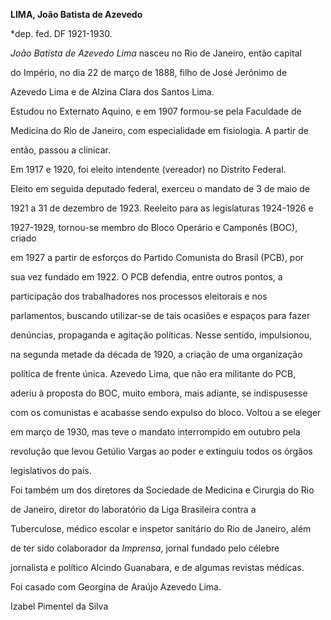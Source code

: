 **LIMA, João Batista de Azevedo**



\*dep. fed. DF 1921-1930.



*João Batista de Azevedo Lima* nasceu no Rio de Janeiro, então capital

do Império, no dia 22 de março de 1888, filho de José Jerônimo de

Azevedo Lima e de Alzina Clara dos Santos Lima.



Estudou no Externato Aquino, e em 1907 formou-se pela Faculdade de

Medicina do Rio de Janeiro, com especialidade em fisiologia. A partir de

então, passou a clinicar.



Em 1917 e 1920, foi eleito intendente (vereador) no Distrito Federal.

Eleito em seguida deputado federal, exerceu o mandato de 3 de maio de

1921 a 31 de dezembro de 1923. Reeleito para as legislaturas 1924-1926 e

1927-1929, tornou-se membro do Bloco Operário e Camponês (BOC), criado

em 1927 a partir de esforços do Partido Comunista do Brasil (PCB), por

sua vez fundado em 1922. O PCB defendia, entre outros pontos, a

participação dos trabalhadores nos processos eleitorais e nos

parlamentos, buscando utilizar-se de tais ocasiões e espaços para fazer

denúncias, propaganda e agitação políticas. Nesse sentido, impulsionou,

na segunda metade da década de 1920, a criação de uma organização

política de frente única. Azevedo Lima, que não era militante do PCB,

aderiu à proposta do BOC, muito embora, mais adiante, se indispusesse

com os comunistas e acabasse sendo expulso do bloco. Voltou a se eleger

em março de 1930, mas teve o mandato interrompido em outubro pela

revolução que levou Getúlio Vargas ao poder e extinguiu todos os órgãos

legislativos do país.



Foi também um dos diretores da Sociedade de Medicina e Cirurgia do Rio

de Janeiro, diretor do laboratório da Liga Brasileira contra a

Tuberculose, médico escolar e inspetor sanitário do Rio de Janeiro, além

de ter sido colaborador da *Imprensa*, jornal fundado pelo célebre

jornalista e político Alcindo Guanabara, e de algumas revistas médicas.



Foi casado com Georgina de Araújo Azevedo Lima.



Izabel Pimentel da Silva



